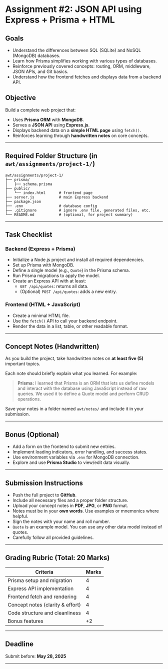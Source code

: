 # Assignment #2: JSON API using Express + Prisma + HTML

## Goals

- Understand the differences between SQL (SQLite) and NoSQL (MongoDB) databases.
- Learn how Prisma simplifies working with various types of databases.
- Reinforce previously covered concepts: routing, ORM, middleware, JSON APIs, and Git basics.
- Understand how the frontend fetches and displays data from a backend API.

## Objective

Build a complete web project that:
- Uses **Prisma ORM** with **MongoDB**.
- Serves a **JSON API** using **Express.js**.
- Displays backend data on a **simple HTML page** using `fetch()`.
- Reinforces learning through **handwritten notes** on core concepts.

---

## Required Folder Structure (in `awt/assignments/project-1/`)

```
awt/assignments/project-1/
├── prisma/
│   ├── schema.prisma
├── public/
│   └── index.html      # frontend page
├── server.js           # main Express backend
├── package.json
├── .env                # database config
├── .gitignore          # ignore .env file, generated files, etc.
└── README.md           # (optional, for project summary)
```

---

## Task Checklist

### Backend (Express + Prisma)
- Initialize a Node.js project and install all required dependencies.
- Set up Prisma with MongoDB.
- Define a single model (e.g., `Quote`) in the Prisma schema.
- Run Prisma migrations to apply the model.
- Create an Express API with at least:
  - `GET /api/quotes`: returns all data.
  - (Optional) `POST /api/quotes`: adds a new entry.

### Frontend (HTML + JavaScript)
- Create a minimal HTML file.
- Use the `fetch()` API to call your backend endpoint.
- Render the data in a list, table, or other readable format.

---

## Concept Notes (Handwritten)

As you build the project, take handwritten notes on **at least five (5)** important topics.

Each note should briefly explain what you learned. For example:

> **Prisma:** I learned that Prisma is an ORM that lets us define models and interact with the database using JavaScript instead of raw queries. We used it to define a Quote model and perform CRUD operations.

Save your notes in a folder named `awt/notes/` and include it in your submission.

---

## Bonus (Optional)
- Add a form on the frontend to submit new entries.
- Implement loading indicators, error handling, and success states.
- Use environment variables via `.env` for MongoDB connection.
- Explore and use **Prisma Studio** to view/edit data visually.

---

## Submission Instructions
- Push the full project to **GitHub**.
- Include all necessary files and a proper folder structure.
- Upload your concept notes in **PDF**, **JPG**, or **PNG** format.
- Notes must be in your **own words**. Use examples or mnemonics where helpful.
- Sign the notes with your name and roll number.
- `Quote` is an example model. You can use any other data model instead of quotes.
- Carefully follow all provided guidelines.

---

## Grading Rubric (Total: 20 Marks)

| Criteria                          | Marks |
|-----------------------------------|-------|
| Prisma setup and migration        | 4     |
| Express API implementation        | 4     |
| Frontend fetch and rendering      | 4     |
| Concept notes (clarity & effort)  | 4     |
| Code structure and cleanliness    | 4     |
| Bonus features                    | +2    |

---

## Deadline

Submit before: **May 28, 2025**

---